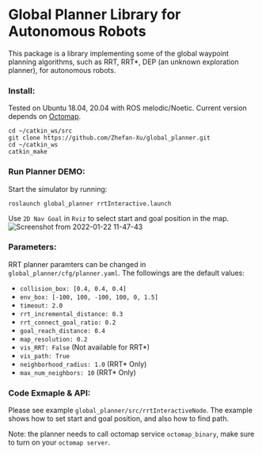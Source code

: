 # Global Planner Library for Autonomous Robots
This package is a library implementing some of the global waypoint planning algorithms, such as RRT, RRT*, DEP (an unknown exploration planner), for autonomous robots. 

### Install:
Tested on Ubuntu 18.04, 20.04 with ROS melodic/Noetic. Current version depends on [Octomap](http://wiki.ros.org/octomap).
```
cd ~/catkin_ws/src
git clone https://github.com/Zhefan-Xu/global_planner.git
cd ~/catkin_ws
catkin_make
```
### Run Planner DEMO:
Start the simulator by running:
```
roslaunch global_planner rrtInteractive.launch
```
Use ```2D Nav Goal``` in ```Rviz``` to select start and goal position in the map.
![Screenshot from 2022-01-22 11-47-43](https://user-images.githubusercontent.com/55560905/150648123-8c1d9102-0b44-4851-82f5-fff0101be0ac.png)


### Parameters:
RRT planner paramters can be changed in ```global_planner/cfg/planner.yaml```. The followings are the default values: 
- ```collision_box: [0.4, 0.4, 0.4]```
- ```env_box: [-100, 100, -100, 100, 0, 1.5]```
- ```timeout: 2.0```
- ```rrt_incremental_distance: 0.3```
- ```rrt_connect_goal_ratio: 0.2```
- ```goal_reach_distance: 0.4```
- ```map_resolution: 0.2```
- ```vis_RRT: False``` (Not available for RRT*)
- ```vis_path: True```
- ```neighborhood_radius: 1.0``` (RRT* Only)
- ```max_num_neighbors: 10``` (RRT* Only)

### Code Exmaple & API:
Please see example ```global_planner/src/rrtInteractiveNode```. The example shows how to set start and goal position, and also how to find path. 

Note: the planner needs to call octomap service ```octomap_binary```, make sure to turn on your ```octomap server```.
